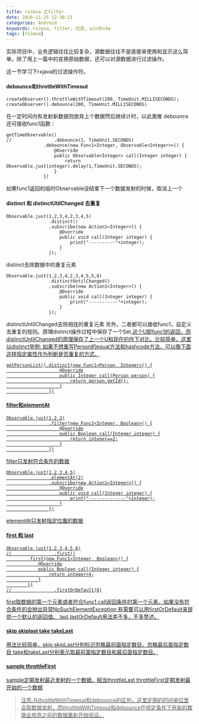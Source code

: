 ```yaml
---
title: rxJava 之filter
date: 2016-11-25 12:38:21
categories: Android
keywords: rxJava, filter, 过滤, windhike
tags: [rxJava]
---
```

实际项目中，业务逻辑往往比较复杂，源数据往往不是直接来使用和显示这么简单。除了用上一篇中的变换原始数据，还可以对源数据进行过滤操作。

这一节学习下rxjava的过滤操作符。
<!--more-->
#### debounce和throttleWithTimeout
```
createObserver().throttleWithTimeout(200, TimeUnit.MILLISECONDS);
createObserver().debounce(200, TimeUnit.MILLISECONDS)
```
在一定时间内有发射新数据则放弃上个数据然后继续计时，以此类推
debounce还可接收func1函数：
```
getTimeObservable()
//                .debounce(1, TimeUnit.SECONDS)
              .debounce(new Func1<Integer, Observable<Integer>>() {
                  @Override
                  public Observable<Integer> call(Integer integer) {
                      return Observable.just(integer).delay(1,TimeUnit.SECONDS);
                  }
              })
```
如果func1返回的临时Observable没结束下一个数据发射的时候，取消上一个
#### distinct 和 distinctUtilChanged 去重复
```
Observable.just(1,2,3,4,2,3,4,5)
                .distinct()
                .subscribe(new Action1<Integer>() {
                    @Override
                    public void call(Integer integer) {
                        print("----------"+integer);
                    }
                });
```
distinct去除数据中的重复元素
```
Observable.just(1,2,3,4,2,3,4,5,5,6)
                .distinctUntilChanged()
                .subscribe(new Action1<Integer>() {
                    @Override
                    public void call(Integer integer) {
                        print("-----------"+integer);
                    }
                });
```
distinctUntilChanged去除相连的重复元素
另外，二者都可以接收func1，自定义去重复的规则。原理distinct操作过程中保存了一个Set<U>,这个U即func1的返回，而distinctUntilChanged的原理保存了上一个U和现在的作下对比。比较简单，这里以distinct举例:
如果不想重写Person的equal方法和hashcode方法，可以像下面这样指定属性作为判断是否重复的方式。
```
getPersonList().distinct(new Func1<Person, Integer>() {
                    @Override
                    public Integer call(Person person) {
                        return person.getId();
                    }
                })
```

#### filter和elementAt
```
Observable.just(1,2,3)
                .filter(new Func1<Integer, Boolean>() {
                    @Override
                    public Boolean call(Integer integer) {
                        return integer==2;
                    }
                })
```
filter只发射符合条件的数据
```
Observable.just(1,2,3,4,5)
                .elementAt(2)
                .subscribe(new Action1<Integer>() {
                    @Override
                    public void call(Integer integer) {
                        print("--------------"+integer);
                    }
                })
```
elementAt只发射指定位置的数据

#### first 和 last
```
Observable.just(1,2,3,4,5,6)
//                .first()
        .first(new Func1<Integer, Boolean>() {
            @Override
            public Boolean call(Integer integer) {
                return integer>4;
            }
        })
//                .firstOrDefault(6)
```
first取数据的第一个元素或者符合func1 call返回条件的第一个元素，如果没有符合条件的会抛出异常NoSuchElementException,有需要可以用firstOrDefault来提供一个默认的返回值。
last,lastOrDefault用法差不多，不多赘述。

#### skip skiplast take takeLast
用法比较简单，skip skipLast分别标识忽略最前面指定数目，忽略最后面指定数目
take和takeLast分别表示取最前面指定数目和最后面指定数目。

#### sample throttleFirst
sample定期发射最近发射的一个数据，相当throttleLast
throttleFirst定期发射最开始的一个数据

>注意:与throttleWithTimeout和debounce的区别，这里定期的时间单位里会取数据发射，而throttleWithTimeout和debounce在规定条件下有新的数据会放弃之前的数据重新开始验证。
